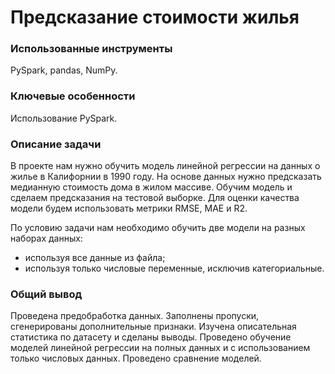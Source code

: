 
# Предсказание стоимости жилья

### Использованные инструменты
PySpark, pandas, NumPy.

### Ключевые особенности
Использование PySpark.

### Описание задачи
В проекте нам нужно обучить модель линейной регрессии на данных о жилье в Калифорнии в 1990 году. На основе данных нужно предсказать медианную стоимость дома в жилом массиве. Обучим модель и сделаем предсказания на тестовой выборке. Для оценки качества модели будем использовать метрики RMSE, MAE и R2.

По условию задачи нам необходимо обучить две модели на разных наборах данных:
* используя все данные из файла;
* используя только числовые переменные, исключив категориальные.

### Общий вывод
Проведена предобработка данных. Заполнены пропуски, сгенерированы дополнительные признаки. Изучена описательная статистика по датасету и сделаны выводы. Проведено обучение моделей линейной регрессии на полных данных и с использованием только числовых данных. Проведено сравнение моделей.
